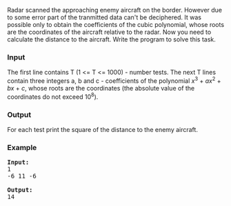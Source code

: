 <p>Radar scanned the approaching enemy aircraft on the border. However due to some error part of the tranmitted data can't be deciphered. It was possible only to obtain the coefficients of the cubic polynomial, whose roots are the coordinates of the aircraft relative to the radar. Now you need to calculate the distance to the aircraft. Write the program to solve this task.

</p><h3>Input</h3>
<p>The first line contains T (1 &lt;= T &lt;= 1000) - number
tests. The next T lines contain three integers a, b and c - coefficients of the polynomial <i>x</i><sup>3</sup> + <i>ax</i><sup>2</sup> + <i>bx</i> + <i>c</i>, whose roots are the coordinates
(the absolute value of the coordinates do not exceed 10<sup>8</sup>).

</p><h3>Output</h3>
<p>For each test print the square of the distance to the enemy aircraft.

</p><h3>Example</h3>

<pre><b>Input:</b>
1
-6 11 -6

<b>Output:</b>
14</pre>